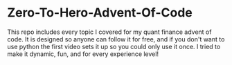 # Zero-To-Hero-Advent-Of-Code
This repo includes every topic I covered for my quant finance advent of code. It is designed so anyone can follow it for free, and if you don't want to use python the first video sets it up so you could only use it once. I tried to make it dynamic, fun, and for every experience level!
